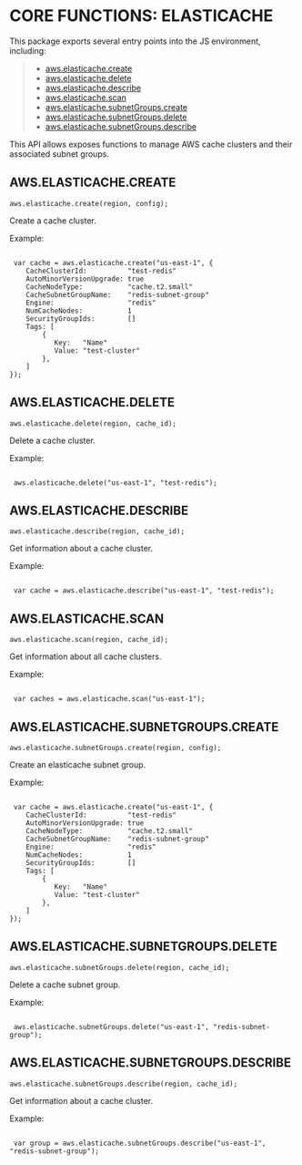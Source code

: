  


 # CORE FUNCTIONS: ELASTICACHE


 

 This package exports several entry points into the JS environment,
 including:

 > * [aws.elasticache.create](#create)
 > * [aws.elasticache.delete](#delete)
 > * [aws.elasticache.describe](#describe)
 > * [aws.elasticache.scan](#scan)
 > * [aws.elasticache.subnetGroups.create](#sgcreate)
 > * [aws.elasticache.subnetGroups.delete](#sgdelete)
 > * [aws.elasticache.subnetGroups.describe](#sgdescribe)

 This API allows exposes functions to manage AWS cache clusters and
 their associated subnet groups.

 ## AWS.ELASTICACHE.CREATE
 <a name="create"></a>
 `aws.elasticache.create(region, config);`

 Create a cache cluster.

 Example:

 ```

  var cache = aws.elasticache.create("us-east-1", {
     CacheClusterId:          "test-redis"
     AutoMinorVersionUpgrade: true
     CacheNodeType:           "cache.t2.small"
     CacheSubnetGroupName:    "redis-subnet-group"
     Engine:                  "redis"
     NumCacheNodes:           1
     SecurityGroupIds:        []
     Tags: [
         {
            Key:   "Name"
            Value: "test-cluster"
         },
     ]
 });

 ```

 ## AWS.ELASTICACHE.DELETE
 <a name="delete"></a>
 `aws.elasticache.delete(region, cache_id);`

 Delete a cache cluster.

 Example:

 ```

  aws.elasticache.delete("us-east-1", "test-redis");

 ```

 ## AWS.ELASTICACHE.DESCRIBE
 <a name="describe"></a>
 `aws.elasticache.describe(region, cache_id);`

 Get information about a cache cluster.

 Example:

 ```

  var cache = aws.elasticache.describe("us-east-1", "test-redis");

 ```

 ## AWS.ELASTICACHE.SCAN
 <a name="scan"></a>
 `aws.elasticache.scan(region, cache_id);`

 Get information about all cache clusters.

 Example:

 ```

  var caches = aws.elasticache.scan("us-east-1");

 ```

 ## AWS.ELASTICACHE.SUBNETGROUPS.CREATE
 <a name="sgcreate"></a>
 `aws.elasticache.subnetGroups.create(region, config);`

 Create an elasticache subnet group.

 Example:

 ```

  var cache = aws.elasticache.create("us-east-1", {
     CacheClusterId:          "test-redis"
     AutoMinorVersionUpgrade: true
     CacheNodeType:           "cache.t2.small"
     CacheSubnetGroupName:    "redis-subnet-group"
     Engine:                  "redis"
     NumCacheNodes:           1
     SecurityGroupIds:        []
     Tags: [
         {
            Key:   "Name"
            Value: "test-cluster"
         },
     ]
 });

 ```

 ## AWS.ELASTICACHE.SUBNETGROUPS.DELETE
 <a name="sgdelete"></a>
 `aws.elasticache.subnetGroups.delete(region, cache_id);`

 Delete a cache subnet group.

 Example:

 ```

  aws.elasticache.subnetGroups.delete("us-east-1", "redis-subnet-group");

 ```

 ## AWS.ELASTICACHE.SUBNETGROUPS.DESCRIBE
 <a name="sgdescribe"></a>
 `aws.elasticache.subnetGroups.describe(region, cache_id);`

 Get information about a cache cluster.

 Example:

 ```

  var group = aws.elasticache.subnetGroups.describe("us-east-1", "redis-subnet-group");

 ```


